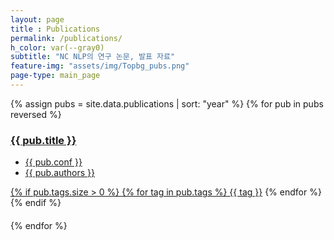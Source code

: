 ```yaml
---
layout: page
title : Publications
permalink: /publications/
h_color: var(--gray0)
subtitle: "NC NLP의 연구 논문, 발표 자료"
feature-img: "assets/img/Topbg_pubs.png"
page-type: main_page
---
```


<script src="{{ site.baseurl | prepend: site.url }}/assets/js/publications.js"></script>

<div class="home">
    {% assign pubs = site.data.publications | sort: "year" %}
    {% for pub in pubs reversed %}
        <div class='publication_div {% if pub.tags.size > 0 %}{% for tag in pub.tags %}{{ tag }} {% endfor %}{% endif %}'>
            <a href='' class='show-message' data-id='{{ pub.id }}'>
                <h3 class='pub_title'>
                    {{ pub.title }}
                </h3>
                <ul>
                    <li class='publications_meta'>{{ pub.conf }}</li>
                    <li class='publications_meta'>{{ pub.authors }}</li>
                </ul>
                {% if pub.tags.size > 0 %}
                    {% for tag in pub.tags %}
                        <a class='publication_tag' href='' data-filter="{{ tag }}">{{ tag }}</a>
                    {% endfor %}
                {% endif %}
                <div>　</div>
            </a>
            <div class="modal-hide" id="pub_popup_{{ pub.id }}" style="display:none;">{{ pub.abstract }}</div>
        </div>
    {% endfor %}
</div>
